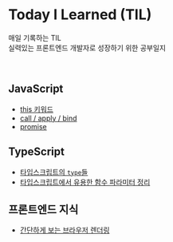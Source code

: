 # Today I Learned (TIL)


매일 기록하는 TIL
<br>
실력있는 프론트엔드 개발자로 성장하기 위한 공부일지

<br>

## JavaScript
- [this 키워드](/JavaScript/this.md)
- [call / apply / bind](/JavaScript/callApplyBind.md)
- [promise](/JavaScript/promise.md)

## TypeScript
- [타입스크립트의 `type`들](/TypeScript/types.md)
- [타입스크립트에서 유용한 함수 파라미터 정리](/TypeScript/parameter.md)

## 프론트엔드 지식
- [간단하게 보는 브라우저 렌더링](/frontend/browser.md)